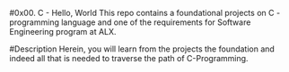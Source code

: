 #0x00. C - Hello, World
This repo contains a foundational projects on C - programming language and one of the requirements for Software Engineering program at ALX.

#Description
Herein, you will learn from the projects the foundation and indeed all that is needed to traverse the path of C-Programming.

